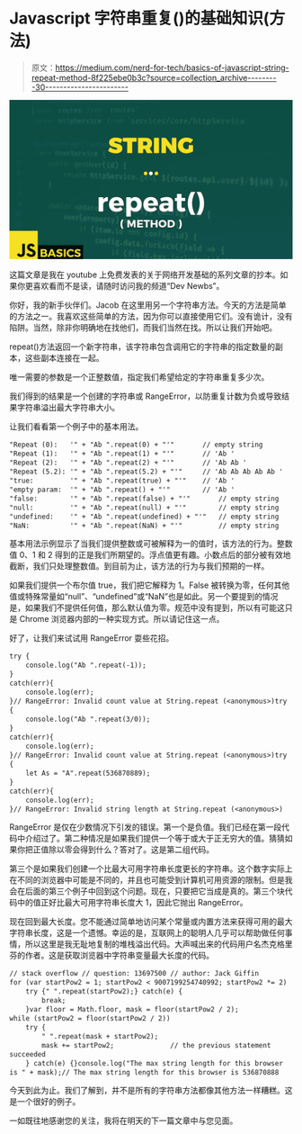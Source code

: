 # Javascript 字符串重复()的基础知识(方法)

> 原文：<https://medium.com/nerd-for-tech/basics-of-javascript-string-repeat-method-8f225ebe0b3c?source=collection_archive---------30----------------------->

![](img/48b9aa06745ef75ba6ca3779f93f0af8.png)

这篇文章是我在 youtube 上免费发表的关于网络开发基础的系列文章的抄本。如果你更喜欢看而不是读，请随时访问我的频道“Dev Newbs”。

你好，我的新手伙伴们。Jacob 在这里用另一个字符串方法。今天的方法是简单的方法之一。我喜欢这些简单的方法，因为你可以直接使用它们。没有诡计，没有陷阱。当然，除非你明确地在找他们，而我们当然在找。所以让我们开始吧。

repeat()方法返回一个新字符串，该字符串包含调用它的字符串的指定数量的副本，这些副本连接在一起。

唯一需要的参数是一个正整数值，指定我们希望给定的字符串重复多少次。

我们得到的结果是一个创建的字符串或 RangeError，以防重复计数为负或导致结果字符串溢出最大字符串大小。

让我们看看第一个例子中的基本用法。

```
"Repeat (0):   '" + "Ab ".repeat(0) + "'"       // empty string
"Repeat (1):   '" + "Ab ".repeat(1) + "'"       // 'Ab '
"Repeat (2):   '" + "Ab ".repeat(2) + "'"       // 'Ab Ab '
"Repeat (5.2): '" + "Ab ".repeat(5.2) + "'"     // 'Ab Ab Ab Ab Ab '   
"true:         '" + "Ab ".repeat(true) + "'"    // 'Ab '
"empty param:  '" + "Ab ".repeat() + "'"        // 'Ab '
"false:        '" + "Ab ".repeat(false) + "'"       // empty string
"null:         '" + "Ab ".repeat(null) + "'"        // empty string
"undefined:    '" + "Ab ".repeat(undefined) + "'"   // empty string
"NaN:          '" + "Ab ".repeat(NaN) + "'"         // empty string
```

基本用法示例显示了当我们提供整数或可被解释为一的值时，该方法的行为。整数值 0、1 和 2 得到的正是我们所期望的。浮点值更有趣。小数点后的部分被有效地截断，我们只处理整数值。到目前为止，该方法的行为与我们预期的一样。

如果我们提供一个布尔值 true，我们把它解释为 1。False 被转换为零，任何其他值或特殊常量如“null”、“undefined”或“NaN”也是如此。另一个要提到的情况是，如果我们不提供任何值，那么默认值为零。规范中没有提到，所以有可能这只是 Chrome 浏览器内部的一种实现方式。所以请记住这一点。

好了，让我们来试试用 RangeError 耍些花招。

```
try { 
    console.log("Ab ".repeat(-1)); 
}
catch(err){ 
    console.log(err); 
}// RangeError: Invalid count value at String.repeat (<anonymous>)try { 
    console.log("Ab ".repeat(3/0));
}
catch(err){ 
    console.log(err); 
}// RangeError: Invalid count value at String.repeat (<anonymous>)try { 
    let As = "A".repeat(536870889);
}
catch(err){ 
    console.log(err); 
}// RangeError: Invalid string length at String.repeat (<anonymous>)
```

RangeError 是仅在少数情况下引发的错误。第一个是负值。我们已经在第一段代码中介绍过了。第二种情况是如果我们提供一个等于或大于正无穷大的值。猜猜如果你把正值除以零会得到什么？答对了。这是第二组代码。

第三个是如果我们创建一个比最大可用字符串长度更长的字符串。这个数字实际上在不同的浏览器中可能是不同的，并且也可能受到计算机可用资源的限制。但是我会在后面的第三个例子中回到这个问题。现在，只要把它当成是真的。第三个块代码中的值正好比最大可用字符串长度大 1，因此它抛出 RangeError。

现在回到最大长度。您不能通过简单地访问某个常量或内置方法来获得可用的最大字符串长度，这是一个遗憾。幸运的是，互联网上的聪明人几乎可以帮助做任何事情，所以这里是我无耻地复制的堆栈溢出代码。大声喊出来的代码用户名杰克格里芬的作者。这是获取浏览器中字符串变量最大长度的代码。

```
// stack overflow // question: 13697500 // author: Jack Giffin
for (var startPow2 = 1; startPow2 < 9007199254740992; startPow2 *= 2)
    try {" ".repeat(startPow2);} catch(e) {
        break;
    }var floor = Math.floor, mask = floor(startPow2 / 2);
while (startPow2 = floor(startPow2 / 2))
    try {
        " ".repeat(mask + startPow2);
        mask += startPow2;              // the previous statement succeeded
    } catch(e) {}console.log("The max string length for this browser is " + mask);// The max string length for this browser is 536870888
```

今天到此为止。我们了解到，并不是所有的字符串方法都像其他方法一样糟糕。这是一个很好的例子。

一如既往地感谢您的关注，我将在明天的下一篇文章中与您见面。